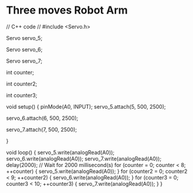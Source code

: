 # Three moves Robot Arm
// C++ code
//
#include <Servo.h>

Servo servo_5;

Servo servo_6;

Servo servo_7;

int counter;

int counter2;

int counter3;

void setup()
{
  pinMode(A0, INPUT);
  servo_5.attach(5, 500, 2500);

  servo_6.attach(6, 500, 2500);

  servo_7.attach(7, 500, 2500);

}

void loop()
{
  servo_5.write(analogRead(A0));
  servo_6.write(analogRead(A0));
  servo_7.write(analogRead(A0));
  delay(2000); // Wait for 2000 millisecond(s)
  for (counter = 0; counter < 8; ++counter) {
    servo_5.write(analogRead(A0));
  }
  for (counter2 = 0; counter2 < 9; ++counter2) {
    servo_6.write(analogRead(A0));
  }
  for (counter3 = 0; counter3 < 10; ++counter3) {
    servo_7.write(analogRead(A0));
  }
}
